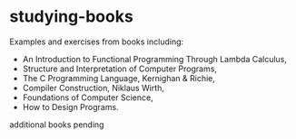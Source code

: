 # studying-books
Examples and exercises from books including:
- An Introduction to Functional Programming Through Lambda Calculus,
- Structure and Interpretation of Computer Programs,
- The C Programming Language, Kernighan & Richie,
- Compiler Construction, Niklaus Wirth,
- Foundations of Computer Science,
- How to Design Programs.

additional books pending

